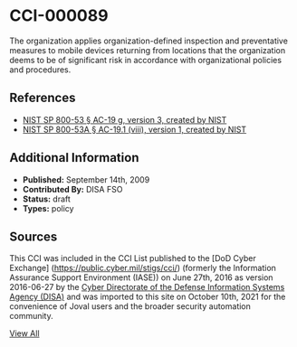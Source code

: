 # CCI-000089

The organization applies organization-defined inspection and preventative measures to mobile devices returning from locations that the organization deems to be of significant risk in accordance with organizational policies and procedures.

## References ##

* [NIST SP 800-53 § AC-19 g, version 3, created by NIST](http://csrc.nist.gov/publications/PubsSPs.html)
* [NIST SP 800-53A § AC-19.1 (viii), version 1, created by NIST](http://csrc.nist.gov/publications/PubsSPs.html)


## Additional Information ##

* **Published:** September 14th, 2009
* **Contributed By:** DISA FSO
* **Status:** draft
* **Types:** policy

## Sources ##

This CCI was included in the CCI List published to the [DoD Cyber Exchange]
(https://public.cyber.mil/stigs/cci/) (formerly the Information Assurance Support Environment
(IASE)) on June 27th, 2016 as version 2016-06-27 by the [Cyber Directorate of the Defense 
Information Systems Agency (DISA)](https://public.cyber.mil/about-cyber/) and was imported to 
this site on October 10th, 2021 for the convenience of Joval users and the broader security automation community.

[View All](../README.md)
